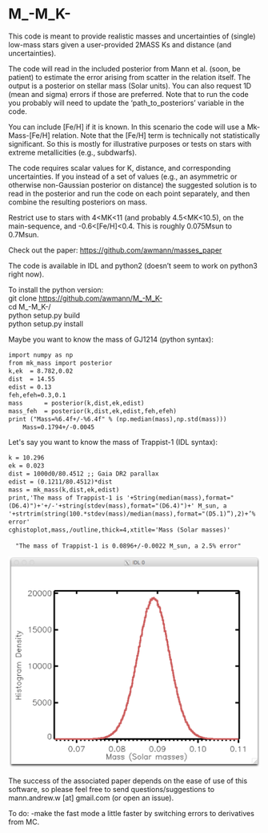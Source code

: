 # M_-M_K-

This code is meant to provide realistic masses and uncertainties of (single) low-mass stars given a user-provided 2MASS Ks and distance (and uncertainties). 

The code will read in the included posterior from Mann et al. (soon, be patient) to estimate the error arising from scatter in the relation itself. The output is a posterior on stellar mass (Solar units). You can also request 1D (mean and sigma) errors if those are preferred. Note that to run the code you probably will need to update the ‘path_to_posteriors’ variable in the code. 

You can include [Fe/H] if it is known. In this scenario the code will use a Mk-Mass-[Fe/H] relation. Note that the [Fe/H] term is technically not statistically significant. So this is mostly for illustrative purposes or tests on stars with extreme metallicities (e.g., subdwarfs). 

The code requires scalar values for K, distance, and corresponding uncertainties. If you instead of a set of values (e.g., an asymmetric or otherwise non-Gaussian posterior on distance) the suggested solution is to read in the posterior and run the code on each point separately, and then combine the resulting posteriors on mass.

Restrict use to stars with 4<MK<11 (and probably 4.5<MK<10.5), on the main-sequence, and -0.6<[Fe/H]<0.4. This is roughly 0.075Msun to 0.7Msun. 

Check out the paper:
https://github.com/awmann/masses_paper

The code is available in IDL and python2 (doesn’t seem to work on python3 right now).

To install the python version:  
git clone https://github.com/awmann/M_-M_K-  
cd M_-M_K-/  
python setup.py build  
python setup.py install  

Maybe you want to know the mass of GJ1214 (python syntax):
```
import numpy as np
from mk_mass import posterior
k,ek  = 8.782,0.02
dist  = 14.55
edist = 0.13
feh,efeh=0.3,0.1
mass      = posterior(k,dist,ek,edist)
mass_feh  = posterior(k,dist,ek,edist,feh,efeh)
print ("Mass=%6.4f+/-%6.4f" % (np.median(mass),np.std(mass)))
	Mass=0.1794+/-0.0045
```

Let's say you want to know the mass of Trappist-1 (IDL syntax):
```
k = 10.296 
ek = 0.023
dist = 1000d0/80.4512 ;; Gaia DR2 parallax
edist = (0.1211/80.4512)*dist
mass = mk_mass(k,dist,ek,edist)
print,'The mass of Trappist-1 is '+String(median(mass),format="(D6.4)")+'+/-'+string(stdev(mass),format="(D6.4)")+' M_sun, a '+strtrim(string(100.*stdev(mass)/median(mass),format="(D5.1)”),2)+’% error'
cghistoplot,mass,/outline,thick=4,xtitle='Mass (Solar masses)'
  
  "The mass of Trappist-1 is 0.0896+/-0.0022 M_sun, a 2.5% error"
```
  ![Histogram of the posterior](img/trappist_mass.png)


The success of the associated paper depends on the ease of use of this software, so please feel free to send questions/suggestions to mann.andrew.w [at] gmail.com (or open an issue). 


To do:
-make the fast mode a little faster by switching errors to derivatives from MC. 


 
